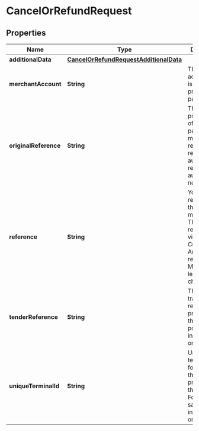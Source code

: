 

# CancelOrRefundRequest


## Properties

| Name | Type | Description | Notes |
|------------ | ------------- | ------------- | -------------|
|**additionalData** | [**CancelOrRefundRequestAdditionalData**](CancelOrRefundRequestAdditionalData.md) |  |  [optional] |
|**merchantAccount** | **String** | The merchant account that is used to process the payment. |  |
|**originalReference** | **String** | The original pspReference of the payment to modify. This reference is returned in: * authorisation response * authorisation notification   |  |
|**reference** | **String** | Your reference for the payment modification. This reference is visible in Customer Area and in reports. Maximum length: 80 characters. |  [optional] |
|**tenderReference** | **String** | The transaction reference provided by the PED. For point-of-sale integrations only. |  [optional] |
|**uniqueTerminalId** | **String** | Unique terminal ID for the PED that originally processed the request. For point-of-sale integrations only. |  [optional] |



